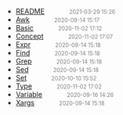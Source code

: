   - [README]()<span style="padding-left:2em;color:orange"></span><span style="color:gray;font-size:.8em;padding-left:2em">2021-03-29 15:26</span>
  - [Awk](awk)<span style="padding-left:2em;color:orange"></span><span style="color:gray;font-size:.8em;padding-left:2em">2020-09-14 15:17</span>
  - [Basic](basic)<span style="padding-left:2em;color:orange"></span><span style="color:gray;font-size:.8em;padding-left:2em">2020-11-02 17:12</span>
  - [Concept](concept)<span style="padding-left:2em;color:orange"></span><span style="color:gray;font-size:.8em;padding-left:2em">2020-11-02 17:07</span>
  - [Expr](expr)<span style="padding-left:2em;color:orange"></span><span style="color:gray;font-size:.8em;padding-left:2em">2020-09-14 15:18</span>
  - [Find](find)<span style="padding-left:2em;color:orange"></span><span style="color:gray;font-size:.8em;padding-left:2em">2020-09-14 15:18</span>
  - [Grep](grep)<span style="padding-left:2em;color:orange"></span><span style="color:gray;font-size:.8em;padding-left:2em">2020-09-14 15:18</span>
  - [Sed](sed)<span style="padding-left:2em;color:orange"></span><span style="color:gray;font-size:.8em;padding-left:2em">2020-09-14 15:18</span>
  - [Set](set)<span style="padding-left:2em;color:orange"></span><span style="color:gray;font-size:.8em;padding-left:2em">2020-10-10 15:52</span>
  - [Type](type)<span style="padding-left:2em;color:orange"></span><span style="color:gray;font-size:.8em;padding-left:2em">2020-11-02 17:02</span>
  - [Variable](variable)<span style="padding-left:2em;color:orange"></span><span style="color:gray;font-size:.8em;padding-left:2em">2020-09-16 14:26</span>
  - [Xargs](xargs)<span style="padding-left:2em;color:orange"></span><span style="color:gray;font-size:.8em;padding-left:2em">2020-09-14 15:18</span>
